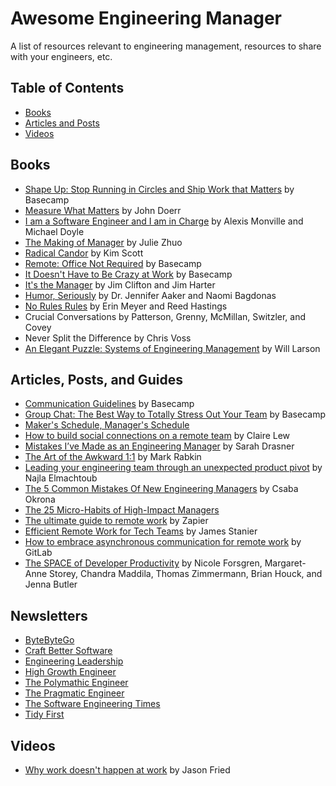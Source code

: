 # Awesome Engineering Manager

A list of resources relevant to engineering management, resources to share with your engineers, etc.

## Table of Contents

- [Books](#books)
- [Articles and Posts](#articles-and-posts)
- [Videos](#videos)

## Books

- [Shape Up: Stop Running in Circles and Ship Work that Matters](https://basecamp.com/shapeup) by Basecamp
- [Measure What Matters](https://www.whatmatters.com/the-book/) by John Doerr
- [I am a Software Engineer and I am in Charge](https://leanpub.com/iamincharge/c/jd-affiliate) by Alexis Monville and Michael Doyle
- [The Making of Manager](https://www.juliezhuo.com/book/manager.html) by Julie Zhuo
- [Radical Candor](https://www.radicalcandor.com/the-book/) by Kim Scott
- [Remote: Office Not Required](https://basecamp.com/books/remote) by Basecamp
- [It Doesn't Have to Be Crazy at Work](https://basecamp.com/books/calm) by Basecamp
- [It's the Manager](https://www.gallup.com/itsthemanager/) by Jim Clifton and Jim Harter
- [Humor, Seriously](https://www.humorseriously.com/) by Dr. Jennifer Aaker and Naomi Bagdonas
- [No Rules Rules](https://www.norulesrules.com/) by Erin Meyer and Reed Hastings
- Crucial Conversations by Patterson, Grenny, McMillan, Switzler, and Covey
- Never Split the Difference by Chris Voss
- [An Elegant Puzzle: Systems of Engineering Management](https://lethain.com/elegant-puzzle/) by Will Larson

## Articles, Posts, and Guides

- [Communication Guidelines](https://basecamp.com/guides/how-we-communicate) by Basecamp
- [Group Chat: The Best Way to Totally Stress Out Your Team](https://basecamp.com/guides/group-chat-problems) by Basecamp
- [Maker's Schedule, Manager's Schedule](http://www.paulgraham.com/makersschedule.html)
- [How to build social connections on a remote team](https://m.signalvnoise.com/how-to-build-social-connection-in-a-remote-team/) by Claire Lew
- [Mistakes I’ve Made as an Engineering Manager](https://css-tricks.com/mistakes-ive-made-as-an-engineering-manager/) by Sarah Drasner
- [The Art of the Awkward 1:1](https://medium.com/@mrabkin/the-art-of-the-awkward-1-1-f4e1dcbd1c5c) by Mark Rabkin
- [Leading your engineering team through an unexpected product pivot](https://leaddev.com/technical-decision-making/leading-your-engineering-team-through-unexpected-product-pivot) by Najla Elmachtoub
- [The 5 Common Mistakes Of New Engineering Managers](https://ochronus.online/the-5-common-mistakes-of-new-engineering-managers/) by Csaba Okrona
- [The 25 Micro-Habits of High-Impact Managers](https://review.firstround.com/the-25-micro-habits-of-high-impact-managers)
- [The ultimate guide to remote work](https://zapier.com/resources/guides/remote-work) by Zapier
- [Efficient Remote Work for Tech Teams](https://newsletter.pragmaticengineer.com/p/efficient-remote-work) by James Stanier
- [How to embrace asynchronous communication for remote work](https://handbook.gitlab.com/handbook/company/culture/all-remote/asynchronous/) by GitLab
- [The SPACE of Developer Productivity](https://queue.acm.org/detail.cfm?id=3454124) by Nicole Forsgren, Margaret-Anne Storey, Chandra Maddila, Thomas Zimmermann, Brian Houck, and Jenna Butler

## Newsletters

- [ByteByteGo](https://blog.bytebytego.com/)
- [Craft Better Software](https://craftbettersoftware.com/)
- [Engineering Leadership](https://newsletter.eng-leadership.com/)
- [High Growth Engineer](https://read.highgrowthengineer.com/)
- [The Polymathic Engineer](https://newsletter.francofernando.com/)
- [The Pragmatic Engineer](https://newsletter.pragmaticengineer.com/)
- [The Software Engineering Times](https://thesoftwareengineeringtimes.substack.com/)
- [Tidy First](https://tidyfirst.substack.com/)

## Videos

- [Why work doesn't happen at work](https://www.ted.com/talks/jason_fried_why_work_doesn_t_happen_at_work) by Jason Fried
